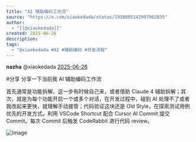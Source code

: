 ```yaml
---
title: "AI 辅助编码工作流"
source: "https://x.com/xiaokedada/status/1938085142997962835"
author:
  - "[[@xiaokedada]]"
created: 2025-06-26
description:
tags:
  - "@xiaokedada #AI #辅助编码 #开发流程"
---
```

**nazha** @xiaokedada [2025-06-26](https://x.com/xiaokedada/status/1938085142997962835)

#分享 分享一下当前我 AI 辅助编码工作流

首先通常是功能拆解，这一步有时候自己来，或者借助 Claude 4 辅助拆解；其次，就是为每个功能开启一个或多个对话，在开发过程中，碰到 AI 处理不了或者我改起来更快，就理解手动接管；代码验证这块还是 Old Style，在探索测试用例优先的开发方式。利用 VSCode Shortcut 配合 Cursor AI Commit 提交 Commit。每次 Commit 后触发 CodeRabbit 进行代码 review。

![Image](https://pbs.twimg.com/media/GuV2CXqbMAAkCOe?format=jpg&name=large)